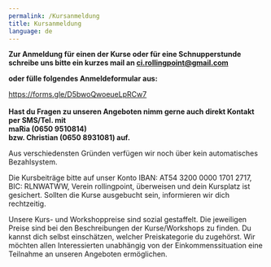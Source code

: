 ```yaml
---
permalink: /Kursanmeldung
title: Kursanmeldung
language: de
---
```

**Zur Anmeldung für einen der Kurse oder für eine Schnupperstunde schreibe uns bitte ein kurzes mail an ci.rollingpoint@gmail.com**

**oder fülle folgendes Anmeldeformular aus:**

<https://forms.gle/D5bwoQwoeueLpRCw7>\
\
**Hast du Fragen zu unseren Angeboten nimm gerne auch direkt Kontakt per SMS/Tel. mit**\
**maRia (0650 9510814)**\
**bzw. Christian (0650 8931081) auf.**

Aus verschiedensten Gründen verfügen wir noch über kein automatisches Bezahlsystem.

Die Kursbeiträge bitte auf unser Konto IBAN: AT54 3200 0000 1701 2717, BIC: RLNWATWW, Verein rollingpoint, überweisen und dein Kursplatz ist gesichert. Sollten die Kurse ausgebucht sein, informieren wir dich rechtzeitig.

Unsere Kurs- und Workshoppreise sind sozial gestaffelt. Die jeweiligen Preise sind bei den Beschreibungen der Kurse/Workshops zu finden. Du kannst dich selbst einschätzen, welcher Preiskategorie du zugehörst. Wir möchten allen Interessierten unabhängig von der Einkommenssituation eine Teilnahme an unseren Angeboten ermöglichen.